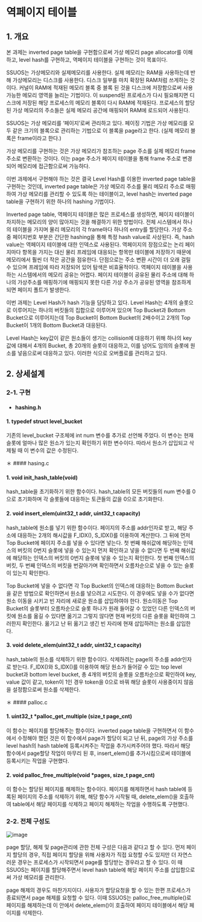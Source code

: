 # 역페이지 테이블

## 1. 개요 

본 과제는 inverted page table을 구현함으로써 가상 메모리 page allocator를 이해하고, level hash를 구현하고, 역페이지 테이블을 구현하는 것이 목표이다.

SSUOS는 가상메모리와 실제메모리를 사용한다. 실제 메모리는 RAM을 사용하는데 반해 가상메모리는 디스크를 사용한다. 디스크 일부를 마치 확장된 RAM처럼 쓰게하는 것이다. 커널이 RAM에 적재된 메모리 블록 중 블록 된 것을 디스크에 저장함으로써 사용가능한 메모리 영역을 늘리는 기법이다. 이 suspend된 프로세스가 다시 필요해지면 디스크에 저장된 해당 프로세스의 메모리 블록이 다시 RAM에 적재된다. 프로세스의 할당된 가상 메모리의 주소들은 실제 메모리 공간에 매핑되어 RAM에 로드되어 사용된다.

SSUOS는 가상 메모리를 ‘페이지’로써 관리하고 있다. 페이징 기법은 가상 메모리를 모두 같은 크기의 블록으로 관리하는 기법으로 이 블록을 page라고 한다. (실제 메모리 블록은 frame이라고 한다.) 

가상 메모리를 구현하는 것은 가상 메모리가 참조하는 page 주소를 실제 메모리 frame 주소로 변환하는 것이다. 이는 page 주소가 페이지 테이블을 통해 frame 주소로 변경되어 메모리에 접근함으로써 가능하다.

이번 과제에서 구현해야 하는 것은 결국 Level Hash를 이용한 inverted page table을 구현하는 것인데, inverted page table은 가상 메모리 주소를 물리 메모리 주소로 매핑하여 가상 메모리를 관리할 수 있도록 하는 테이블이고, level hash는 inverted page table을 구현하기 위한 하나의 hashing 기법이다.

Inverted page table, 역페이지 테이블은 많은 프로세스를 생성하면, 페이지 테이블이 차지하는 메모리의 양이 많아지는 것을 해결하기 위한 방법이다. 전체 시스템에서 하나의 테이블을 가지며 물리 메모리의 각 frame마다 하나의 entry를 할당한다. 가상 주소 중 페이지번호 부분은 간단한 hashing을 통해 특정 hash value로 사상된다. 즉, hash value는 역페이지 테이블에 대한 인덱스로 사용된다. 역페이지의 장점으로는 논리 페이지마다 항목을 가지는 대신 물리 프레임에 대응되는 항목만 테이블에 저장하기 때문에 메모리에서 훨씬 더 작은 공간을 점유한다. 단점으로는 주소 변환 시간이 더 오래 걸릴 수 있으며 프레임에 따라 저장되어 있어 탐색은 비효율적이다. 역페이지 테이블을 사용하는 시스템에서의 메모리 공유는 어렵다. 페이지 테이블이 공유된 물리 주소에 대해 하나의 가상주소를 매핑하기에 매핑되지 못한 다른 가상 주소가 공유된 영역을 참조하게 되면 페이지 폴트가 발생한다.

이번 과제는 Level Hash가 hash 기능을 담당하고 있다. Level Hash는 4개의 슬롯으로 이루어지는 하나의 버킷들의 집합으로 이루어져 있으며 Top Bucket과 Bottom Bucket으로 이루어지는데 Top Bucket이 Bottom Bucket의 2배수이고 2개의 Top Bucket이 1개의 Bottom Bucket과 대응된다. 

Level Hash는 key값이 같은 원소들이 생기는 collision에 대응하기 위해 하나의 key값에 대해서 4개의 Bucket, 총 20개의 슬롯이 대응하고, 이를 넘어도 임의의 슬롯에 원소를 넣음으로써 대응하고 있다. 이러한 식으로 오버플로를 관리하고 있다.

## 2. 상세설계

### 2-1. 구현

* #### hashing.h
 
#### 1. typedef struct level_bucket

기존의 level_bucket 구조체에 int num 변수를 추가로 선언해 주었다. 이 변수는 현재 슬롯에 얼마나 많은 원소가 있는지 확인하기 위한 변수이다. 따라서 원소가 삽입되고 삭제될 때 이 변수의 값은 수정된다.


＊ #### hasing.c

#### 1. void init_hash_table(void)

 hash_table을 초기화하기 위한 함수이다. hash_table의 모든 버킷들의 num 변수를 0으로 초기화하며 각 슬롯들에 대응하는 토큰들의 값을 0으로 초기화한다.


#### 2. void insert_elem(uint32_t addr, uint32_t capacity)

 hash_table에 원소를 넣기 위한 함수이다. 페이지의 주소를 addr인자로 받고, 해당 주소에 대응하는 2개의 해시값을 F_IDX(), S_IDX()를 이용하여 계산한다. 그 뒤에 먼저 Top Bucket에 페이지 주소를 넣을 수 있다면 넣는다. 첫 번째 해쉬값에 해당하는 인덱스의 버킷의 0번지 슬롯에 넣을 수 있는지 먼저 확인하고 넣을 수 없다면 두 번째 해쉬값에 해당하는 인덱스의 버킷의 0번지 슬롯에 넣을 수 있는지 확인한다. 첫 번째 인덱스의 버킷, 두 번째 인덱스의 버킷을 번갈아가며 확인하면서 오름차순으로 넣을 수 있는 슬롯이 있는지 확인한다.
 
 Top Bucket에 넣을 수 없다면 각 Top Bucket의 인덱스에 대응하는 Bottom Bucket을 같은 방법으로 확인하면서 원소를 넣으려고 시도한다. 이 경우에도 넣을 수가 없다면 원소 이동을 시키고 빈 자리에 새로운 원소를 삽입하여야 한다. 원소이동은 Top Bucket의 슬롯부터 오름차순으로 슬롯 하나가 원래 들어갈 수 있었던 다른 인덱스의 버킷에 원소를 옮길 수 있다면 옮기고 그렇지 않다면 현재 버킷의 다른 슬롯을 확인하여 그러한지 확인한다. 옮기고 난 뒤 옮기고 생긴 빈 자리에 현재 삽입하려는 원소를 삽입한다.
 

#### 3. void delete_elem(uint32_t addr, uint32_t capacity)

 hash_table의 원소를 삭제하기 위한 함수이다. 삭제하려는 page의 주소를 addr인자로 받는다. F_IDX()와 S_IDX()를 이용하여 해당 원소가 들어갈 수 있는 top level bucket과 bottom level bucket, 총 4개의 버킷의 슬롯을 오름차순으로 확인하여 key, value 값이 같고, token이 1인 경우 token을 0으로 바꿔 해당 슬롯이 사용중이지 않음을 설정함으로써 원소를 삭제한다.
 

＊ #### palloc.c

#### 1. uint32_t *palloc_get_multiple (size_t page_cnt)

 이 함수는 페이지를 할당해주는 함수이다. inverted page table을 구현하면서 이 함수에서 수정해야 했던 것은 이 함수에서 page가 할당이 되고 난 뒤, page의 가상 주소를 level hash의 hash table에 등록시켜주는 작업을 추가시켜주어야 했다. 따라서 해당 함수에서 page할당 작업이 마무리 된 후, insert_elem()를 추가시킴으로써 테이블에 등록시키는 작업을 구현했다. 
 

#### 2. void palloc_free_multiple(void *pages, size_t page_cnt)

 이 함수는 할당된 페이지를 해제하는 함수이다. 페이지를 해제하면서 hash table에 등록된 페이지의 주소를 삭제하기 위해, 해당 함수가 시작될 때, delete_elem()을 호출하여 table에서 해당 페이지를 삭제하고 페이지 해제하는 작업을 수행하도록 구현했다.

### 2-2. 전체 구성도

![image](https://user-images.githubusercontent.com/40683361/118365326-3105ec80-b5d7-11eb-85ed-46eb3a1f3b6e.png)

 page 할당, 해제 및 page관리에 관한 전체 구성은 다음과 같다고 할 수 있다. 먼저 페이지 할당의 경우, 직접 페이지 할당을 위해 사용자가 직접 요청할 수도 있지만 더 자연스러운 경우는 프로세스가 시작되면서 page를 할당받는 경우라고 할 수 있다. 이 때 SSUOS는 페이지를 할당해주면서 level hash table에 해당 페이지 주소를 삽입함으로써 가상 메모리를 관리한다.
 
 page 해제의 경우도 마찬가지이다. 사용자가 할당요청을 할 수 있는 한편 프로세스가 종료되면서 page 해제를 요청할 수 있다. 이때 SSUOS는 palloc_free_multiple()로 페이지를 해제하는데 이 안에서 delete_elem()이 호출하여 페이지 테이블에서 해당 페이지를 삭제한다.
 
